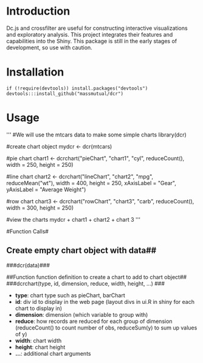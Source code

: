# Introduction #
Dc.js and crossfilter are useful for constructing interactive  visualizations and exploratory analysis. This project integrates their features and capabilities into the Shiny. This package is still in the early stages of development, so use with caution.

# Installation #
```
if (!require(devtools)) install.packages("devtools")
devtools:::install_github("massmutual/dcr")
```

# Usage #
'''
#We will use the mtcars data to make some simple charts
library(dcr)

#create chart object
mydcr <- dcr(mtcars)

#pie chart
chart1 <- dcrchart("pieChart", "chart1", "cyl", reduceCount(), width = 250, height = 250)

#line chart
chart2 <- dcrchart("lineChart", "chart2", "mpg", reduceMean("wt"), width = 400, height = 250,
                   xAxisLabel = "Gear", yAxisLabel = "Average Weight")


#row chart
chart3 <- dcrchart("rowChart", "chart3", "carb", reduceCount(), width = 300, height = 250)

#view the charts
mydcr + chart1 + chart2 + chart 3
'''

#Function Calls#
## Create empty chart object with data##
###dcr(data)###

##Function function definition to create a chart to add to chart object##
###dcrchart(type, id, dimension, reduce, width, height, ...) ###
* __type__: chart type such as pieChart, barChart
* __id__: div id to display in the web page (layout divs in ui.R in shiny for each chart to display in)
* __dimension__: dimension (which variable to group with)
* __reduce__: how records are reduced for each group of dimension (reduceCount() to count number of obs, reduceSum(y) to sum up values of y)
* __width__: chart width
* __height__: chart height
* __...__: additional chart arguments
